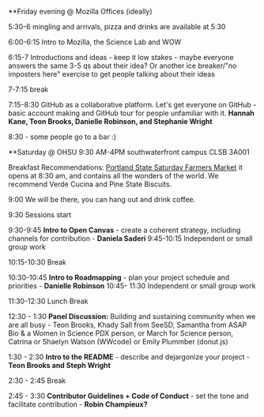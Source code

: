 **Friday evening @ Mozilla Offices (ideally)

5:30-6 mingling and arrivals, pizza and drinks are available at 5:30

6:00-6:15 Intro to Mozilla, the Science Lab and WOW

6:15-7 Introductions and ideas - keep it low stakes - maybe everyone answers the same 3-5 qs about their idea? Or another ice breaker/"no imposters here" exercise to get people talking about their ideas

7-7:15 break

7:15-8:30 GitHub as a collaborative platform. Let's get everyone on GitHub - basic account making and GitHub tour for people unfamiliar with it. **Hannah Kane, Teon Brooks, Danielle Robinson, and Stephanie Wright**

8:30 - some people go to a bar :)


**Saturday @ OHSU 9:30 AM-4PM southwaterfront campus CLSB 3A001 

Breakfast Recommendations: [Portland State Saturday Farmers Market](http://www.portlandfarmersmarket.org/our-markets/psu/) it opens at 8:30 am, and contains all the wonders of the world. We recommend Verde Cucina and Pine State Biscuits.

9:00 We will be there, you can hang out and drink coffee. 

9:30 Sessions start

9:30-9:45 **Intro to Open Canvas** - create a coherent strategy, including channels for contribution - **Daniela Saderi**
9:45-10:15 Independent or small group work  

10:15-10:30 Break 

10:30-10:45 **Intro to Roadmapping** - plan your project schedule and priorities - **Danielle Robinson**
10:45- 11:30 Independent or small group work

11:30-12:30 Lunch Break

12:30 - 1:30 **Panel Discussion:**
Building and sustaining community when we are all busy - Teon Brooks, Khady Sall from SeeSD, Samantha from ASAP Bio & a Women in Science PDX person, or March for Science person, Catrina or Shaelyn Watson (WWcode) or Emily Plummber (donut.js)
   
1:30 - 2:30 **Intro to the README** - describe and dejargonize your project - **Teon Brooks and Steph Wright**
 
2:30 - 2:45 Break

2:45 - 3:30 **Contributor Guidelines + Code of Conduct** - set the tone and facilitate contribution - **Robin Champieux?**
   

   
   
